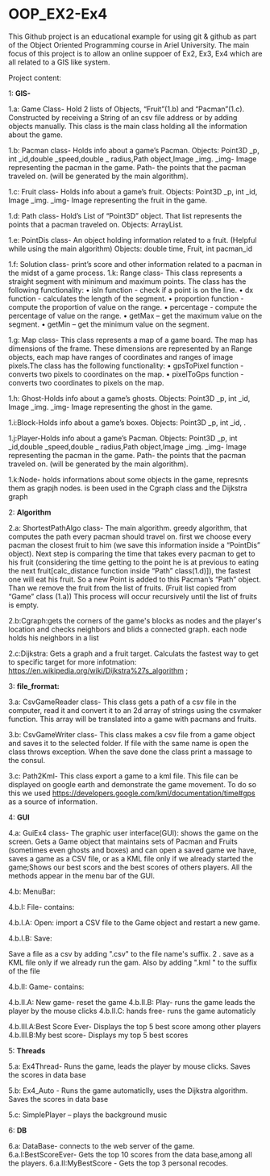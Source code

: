 # OOP_EX2-Ex4
This Github project is an educational example for using git & github as part of the Object Oriented Programming course in Ariel University. The main focus of this project is to allow an online suppoer of Ex2, Ex3, Ex4 which are all related to a GIS like system.

Project content:

1: **GIS-**

1.a: Game Class- Hold 2 lists of Objects, “Fruit”(1.b) and “Pacman”(1.c). Constructed by receiving a String of an csv file address or by adding objects manually. This class is the main class holding all the information about the game.

1.b: Pacman class- Holds info about a game’s Pacman. Objects: Point3D _p, int _id,double _speed,double _ radius,Path object,Image _img. _img- Image representing the pacman in the game. Path- the points that the pacman traveled on. (will be generated by the main algorithm).

1.c: Fruit class- Holds info about a game’s fruit. Objects: Point3D _p, int _id, Image _img. _img- Image representing the fruit in the game.

1.d: Path class- Hold’s List of “Point3D” object. That list represents the points that a pacman traveled on. Objects: ArrayList.

1.e: PointDis class- An object holding information related to a fruit. (Helpful while using the main algorithm) Objects: double time, Fruit, int pacman_id

1.f: Solution class- print’s score and other information related to a pacman in the midst of a game process. 1.k: Range class- This class represents a straight segment with minimum and maximum points. The class has the following functionality: •	isIn function - check if a point is on the line. •	dx function - calculates the length of the segment. •	proportion function - compute the proportion of value on the range. •	percentage - compute the percentage of value on the range. •	getMax – get the maximum value on the segment. •	getMin – get the minimum value on the segment.

1.g: Map class- This class represents a map of a game board. The map has dimensions of the frame. These dimensions are represented by an Range objects, each map have ranges of coordinates and ranges of image pixels.The class has the following functionality: •	gpsToPixel function - converts two pixels to coordinates on the map. •	pixelToGps function - converts two coordinates to pixels on the map.

1.h: Ghost-Holds info about a game’s ghosts. Objects: Point3D _p, int _id, Image _img. _img- Image representing the ghost in the game.

1.i:Block-Holds info about a game’s boxes. Objects: Point3D _p, int _id, .

1.j:Player-Holds info about a game’s Pacman. Objects: Point3D _p, int _id,double _speed,double _ radius,Path object,Image _img. _img- Image representing the pacman in the game. Path- the points that the pacman traveled on. (will be generated by the main algorithm).

1.k:Node- holds informations about some objects in the game, represnts them as grapjh nodes. is been used in the Cgraph class and the Dijkstra graph


2: **Algorithm**

2.a: ShortestPathAlgo class- The main algorithm. greedy algorithm, that computes the path every pacman should travel on. first we choose every pacman the closest fruit to him (we save this information inside a “PointDis” object). Next step is comparing the time that takes every pacman to get to his fruit (considering the time getting to the point he is at previous to eating the next fruit[calc_distance function inside “Path” class(1.d)]), the fastest one will eat his fruit. So a new Point is added to this Pacman’s “Path” object. Than we remove the fruit from the list of fruits. (Fruit list copied from “Game” class (1.a)) This process will occur recursively until the list of fruits is empty.

2.b:Cgraph:gets the corners of the game's blocks as nodes and the player's location and checks neighbors and blids a connected graph.
each node holds his neighbors in a list 

2.c:Dijkstra: Gets a graph and a fruit target. Calculats the fastest way to get to specific target
for more infotmation: https://en.wikipedia.org/wiki/Dijkstra%27s_algorithm ;


3: **file_frormat:**

3.a: CsvGameReader class- This class gets a path of a csv file in the computer, read it and convert it to an 2d array of strings using the csvmaker function. This array will be translated into a game with pacmans and fruits.

3.b: CsvGameWriter class- This class makes a csv file from a game object and saves it to the selected folder. If file with the same name is open the class throws exception. When the save done the class print a massage to the consul.

3.c: Path2Kml- This class export a game to a kml file. This file can be displayed on google earth and demonstrate the game movement. To do so this we used https://developers.google.com/kml/documentation/time#gps as a source of information.

4: **GUI**

4.a: GuiEx4 class- The graphic user interface(GUI):
shows the game on the screen. Gets a Game object that maintains sets of Pacman and Fruits (sometimes even ghosts and boxes) and can open a saved game we have, saves a game as a CSV file, or as a KML file only if we already started the game;Shows our best scors and the best scores of others players.
All the methods appear in the menu bar of the GUI.

4.b: MenuBar:

4.b.I: File- contains:

4.b.I.A: Open: import a CSV file to the Game object and restart a new game.

4.b.I.B: Save:

Save a file as a csv by adding ".csv" to the file name's suffix.
2 . save as a KML file only if we already run the gam. Also by adding ".kml " to the suffix of the file

4.b.II: Game- contains:

4.b.II.A: New game- reset the game
4.b.II.B: Play- runs the game leads  the player by the mouse clicks
4.b.II.C: hands free- runs the game automaticly 

4.b.III.A:Best Score Ever- Displays the top 5 best score among other players
4.b.III.B:My best score- Displays my top 5 best scores 

5: **Threads**

5.a: Ex4Thread- Runs the game, leads the player by mouse clicks. Saves the scores in data base

5.b: Ex4_Auto - Runs the game automaticlly, uses the Dijkstra algorithm. Saves the scores in data base

5.c: SimplePlayer – plays the background music

6: **DB**

6.a: DataBase- connects to the web server of the game.
6.a.I:BestScoreEver- Gets the top 10 scores from the data base,among all the players.
6.a.II:MyBestScore - Gets the top 3 personal recodes.


